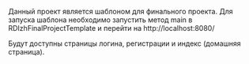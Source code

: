 Данный проект является шаблоном для финального проекта.
Для запуска шаблона необходимо запустить метод main в RDIzhFinalProjectTemplate и перейти на http://localhost:8080/

Будут доступны страницы логина, регистрации и индекс (домашняя страница).
